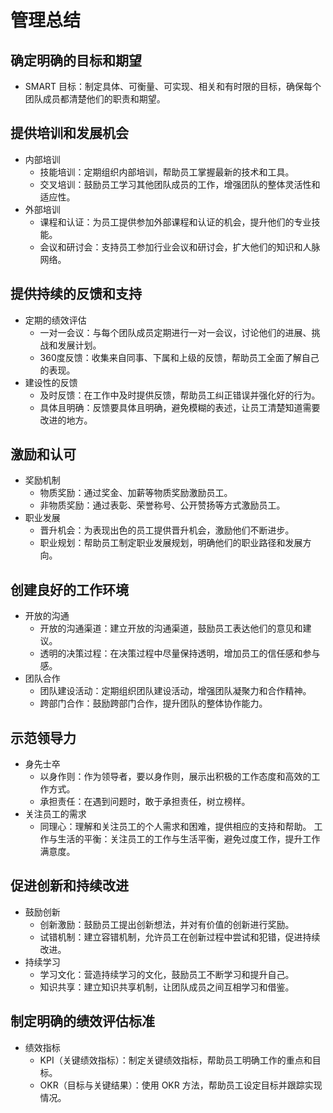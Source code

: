# 管理总结

## 确定明确的目标和期望
- SMART 目标：制定具体、可衡量、可实现、相关和有时限的目标，确保每个团队成员都清楚他们的职责和期望。
## 提供培训和发展机会
- 内部培训
    - 技能培训：定期组织内部培训，帮助员工掌握最新的技术和工具。
    - 交叉培训：鼓励员工学习其他团队成员的工作，增强团队的整体灵活性和适应性。
- 外部培训
    - 课程和认证：为员工提供参加外部课程和认证的机会，提升他们的专业技能。
    - 会议和研讨会：支持员工参加行业会议和研讨会，扩大他们的知识和人脉网络。
## 提供持续的反馈和支持
- 定期的绩效评估
    - 一对一会议：与每个团队成员定期进行一对一会议，讨论他们的进展、挑战和发展计划。
    - 360度反馈：收集来自同事、下属和上级的反馈，帮助员工全面了解自己的表现。
- 建设性的反馈
    - 及时反馈：在工作中及时提供反馈，帮助员工纠正错误并强化好的行为。
    - 具体且明确：反馈要具体且明确，避免模糊的表述，让员工清楚知道需要改进的地方。
## 激励和认可
- 奖励机制
    - 物质奖励：通过奖金、加薪等物质奖励激励员工。
    - 非物质奖励：通过表彰、荣誉称号、公开赞扬等方式激励员工。
- 职业发展
   - 晋升机会：为表现出色的员工提供晋升机会，激励他们不断进步。
   - 职业规划：帮助员工制定职业发展规划，明确他们的职业路径和发展方向。
## 创建良好的工作环境
- 开放的沟通
    - 开放的沟通渠道：建立开放的沟通渠道，鼓励员工表达他们的意见和建议。
    - 透明的决策过程：在决策过程中尽量保持透明，增加员工的信任感和参与感。
- 团队合作
    - 团队建设活动：定期组织团队建设活动，增强团队凝聚力和合作精神。
    - 跨部门合作：鼓励跨部门合作，提升团队的整体协作能力。
## 示范领导力
- 身先士卒
    - 以身作则：作为领导者，要以身作则，展示出积极的工作态度和高效的工作方式。
    - 承担责任：在遇到问题时，敢于承担责任，树立榜样。
- 关注员工的需求
    - 同理心：理解和关注员工的个人需求和困难，提供相应的支持和帮助。
    工作与生活的平衡：关注员工的工作与生活平衡，避免过度工作，提升工作满意度。
## 促进创新和持续改进
- 鼓励创新
    - 创新激励：鼓励员工提出创新想法，并对有价值的创新进行奖励。
    - 试错机制：建立容错机制，允许员工在创新过程中尝试和犯错，促进持续改进。
- 持续学习
    - 学习文化：营造持续学习的文化，鼓励员工不断学习和提升自己。
    - 知识共享：建立知识共享机制，让团队成员之间互相学习和借鉴。
## 制定明确的绩效评估标准
- 绩效指标
    - KPI（关键绩效指标）：制定关键绩效指标，帮助员工明确工作的重点和目标。
    - OKR（目标与关键结果）：使用 OKR 方法，帮助员工设定目标并跟踪实现情况。